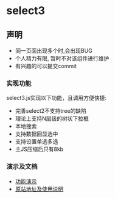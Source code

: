 # select3 
## 声明
- 同一页面出现多个时,会出现BUG
- 个人精力有限, 暂时不对该组件进行维护
- 有兴趣的可以提交commit
### 实现功能
select3.js实现以下功能，且调用方便快捷:

- 完善select2不支持tree的缺陷
- 理论上支持N层级的树状下拉框
- 本地搜索
- 支持数据回显选中
- 支持设置单选多选
- 主JS压缩后只有8kb

### 演示及文档
- [功能演示](http://www.lovejavascript.com/plugIn/select3/demo.html)
- [原站地址及使用说明](http://www.lovejavascript.com/#!zone/select3)
